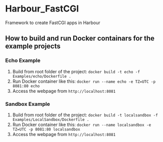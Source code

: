 # Harbour_FastCGI
Framework to create FastCGI apps in Harbour
## How to build and run Docker containars for the example projects
### Echo Example
1. Build from root folder of the project:
`docker build -t echo -f Examples/echo/Dockerfile .`
2. Run Docker container like this:
`docker run --name echo -e TZ=UTC -p 8081:80 echo`
3. Access the webpage from `http://localhost:8081`

### Sandbox Example
1. Build from root folder of the project:
`docker build -t localsandbox -f Examples/LocalSandbox/Dockerfile .`
2. Run Docker container like this:
`docker run --name localsandbox -e TZ=UTC -p 8081:80 localsandbox`
3. Access the webpage from `http://localhost:8081`
